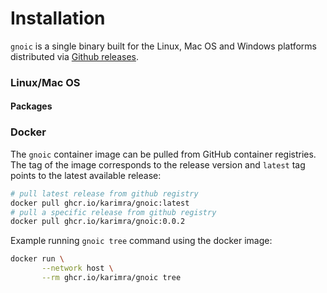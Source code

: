 # Installation

`gnoic` is a single binary built for the Linux, Mac OS and Windows platforms distributed via [Github releases](https://github.com/karimra/gnoic/releases).

### Linux/Mac OS

#### Packages

### Docker

The `gnoic` container image can be pulled from GitHub container registries. The tag of the image corresponds to the release version and `latest` tag points to the latest available release:

```bash
# pull latest release from github registry
docker pull ghcr.io/karimra/gnoic:latest
# pull a specific release from github registry
docker pull ghcr.io/karimra/gnoic:0.0.2
```

Example running `gnoic tree` command using the docker image:

```bash
docker run \
       --network host \
       --rm ghcr.io/karimra/gnoic tree
```
